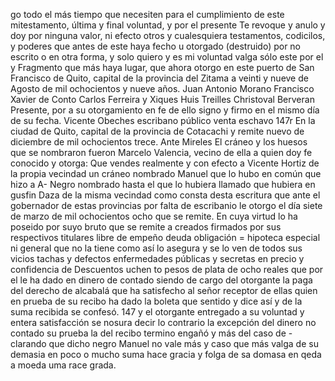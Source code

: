 go todo el más tiempo que necesiten para el cumplimiento de este mitestamento, última y final voluntad, y por el presente
Te revoque y anulo y doy por ninguna valor, ni efecto otros y cualesquiera testamentos, codicilos, y poderes que antes de este haya fecho u otorgado (destruido) por no escrito o en otra forma, y solo quiero y es mi voluntad valga sólo este por el y
Fragmento que más haya lugar, que ahora otorgo en este puerto de San Francisco de Quito, capital de la provincia del Zitama a veinti y nueve de Agosto de mil ochocientos y nueve años. Juan Antonio Morano
Francisco Xavier de Conto
Carlos Ferreira y Xiques
Huis Treilles
Christoval Berveran
Presente, por a su otorgamiento en fe de ello signo y firmo en el mismo día de su fecha. Vicente Obeches escribano público
venta eschavo 147r
En la ciudad de Quito, capital de la provincia de Cotacachi y remite
nuevo de diciembre de mil ochocientos trece. Ante Mireles
El cráneo y los huesos que se nombraron fueron Marcelo Valencia, vecino de ella a quien doy fe conocido y otorga: Que vendes realmente y con efecto a Vicente Hortiz de la propia vecindad un cráneo nombrado Manuel que lo hubo en común que hizo a A-
Negro nombrado hasta el que lo hubiera llamado que hubiera en gusfin Daza de la misma vecindad como consta desta escritura que ante el gobernador de estas provincias por falta de escribanio le otorgo el día siete de marzo de mil ochocientos ocho que se remite. En cuya virtud lo ha poseido por suyo bruto
que se remite a creados firmados por sus respectivos titulares libre de empeño deuda obligación = hipoteca especial ni general que no la tiene como así lo asegura y se lo ven de todos sus vicios tachas y defectos enfermedades públicas y secretas en precio y confidencia de Descuentos uchen
to pesos de plata de ocho reales que por el le ha dado en dinero de contado siendo de cargo del otorgante la paga del derecho de alcabalá que ha satisfecho al señor receptor de ellas quien en prueba de su recibo ha dado la boleta que
sentido y dice así y de la suma recibida se confesó. 147 y el otorgante entregado a su voluntad y entera satisfacción se nosura decir lo contrario la excepción del dinero no contado su prueba la del recibo termino engañó y más del caso de -
clarando que dicho negro Manuel no vale más y caso que más
valga de su demasia en poco o mucho suma hace gracia y
folga de sa domasa en qeda a moeda uma race grada.